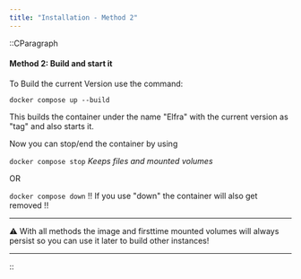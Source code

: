```yaml
---
title: "Installation - Method 2"
---
```


::CParagraph

#### Method 2: Build and start it

To Build the current Version use the command:

`docker compose up --build`

This builds the container under the name "Elfra" with the current version as "tag" and also starts it.

Now you can stop/end the container by using

`docker compose stop`
_Keeps files and mounted volumes_

OR

`docker compose down`
!! If you use "down" the container will also get removed !!

---

⚠️ With all methods the image and firsttime mounted volumes will always persist so you can use it later to build other instances!

---

::
